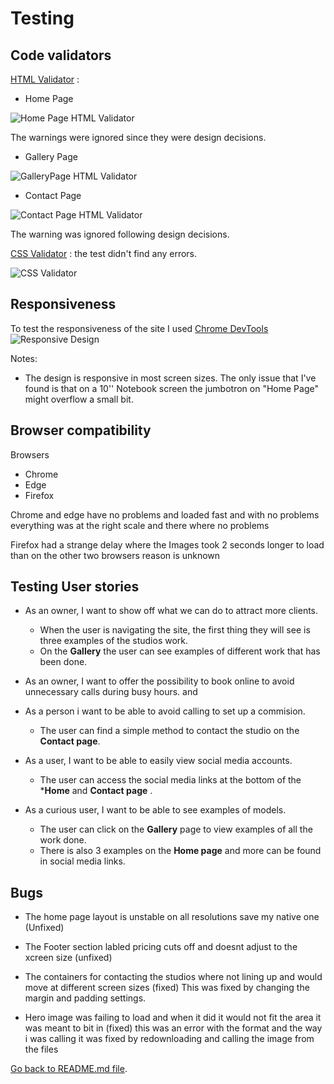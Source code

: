 # Testing

## Code validators

[HTML Validator](https://validator.w3.org/) : 

- Home Page

![Home Page HTML Validator](/ReadmeFiles/HomeTest.png)



The warnings were ignored since they were design decisions. 

- Gallery Page

![GalleryPage HTML Validator](/ReadmeFiles/GalleryHtml.png)

- Contact Page

![Contact Page HTML Validator](/ReadmeFiles/ContactHtml.png)

The warning was ignored following design decisions.


[CSS Validator](https://jigsaw.w3.org//css-validator/) : the test didn't find any errors.

![CSS Validator](/ReadmeFiles/Csstest.jpg)

## Responsiveness

To test the responsiveness of the site I used [Chrome DevTools](https://developers.google.com/web/tools/chrome-devtools) 
![Responsive Design](/ReadmeFiles/Testingres.jpg)

Notes:

- The design is responsive in most screen sizes. The only issue that I've found is that on a 10'' Notebook screen the jumbotron on "Home Page" might overflow a small bit.

## Browser compatibility

Browsers
* Chrome
* Edge
* Firefox 

Chrome and edge have no problems and loaded fast and with no problems everything was at the right scale and there where no problems 

Firefox had a strange delay where the Images took 2 seconds longer to load than on the other two browsers reason is unknown


## Testing User stories

- As an owner, I want to show off what we can do to attract more clients.
  - When the user is navigating the site, the first thing they will see is three examples of the studios work.
  - On the **Gallery** the user can see examples of different work that has been done.

- As an owner, I want to offer the possibility to book online to avoid unnecessary calls during busy hours.
  and
- As a person i want to be able to avoid calling to set up a commision.
  - The user can find a simple method to contact the studio on the **Contact page**.
  
- As a user, I want to be able to easily view social media accounts.
  - The user can access the social media links at the bottom of the ***Home** and **Contact page** .
  
- As a curious user, I want to be able to see examples of models.
  - The user can click on the **Gallery** page to view examples of all the work done.
  - There is also 3 examples on the **Home page** and more can be found in social media links.


## Bugs 

* The home page layout is unstable on all resolutions save my native one (Unfixed)
* The Footer section labled pricing cuts off and doesnt adjust to the xcreen size (unfixed)

* The containers for contacting the studios where not lining up and would move at different screen sizes (fixed)
        This was fixed by changing the margin and padding settings.

* Hero image was failing to load and when it did it would not fit the area it was meant to bit in (fixed)
    this was an error with the format and the way i was calling  it was fixed by redownloading and calling the image from the files



[Go back to README.md file](README.md).